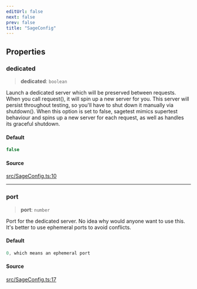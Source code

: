 ```yaml
---
editUrl: false
next: false
prev: false
title: "SageConfig"
---
```


## Properties

### dedicated

> **dedicated**: `boolean`

Launch a dedicated server which will be preserved between requests.
When you call request(), it will spin up a new server for you.
This server will persist throughout testing, so you'll have to shut down it manually via shutdown().
When this option is set to false, sagetest mimics supertest behaviour and spins up a new server for each request,
as well as handles its graceful shutdown.

#### Default

```ts
false
```

#### Source

[src/SageConfig.ts:10](https://github.com/eddienubes/sagetest/blob/221f70c/src/SageConfig.ts#L10)

***

### port

> **port**: `number`

Port for the dedicated server.
No idea why would anyone want to use this. It's better to use ephemeral ports to avoid conflicts.

#### Default

```ts
0, which means an ephemeral port
```

#### Source

[src/SageConfig.ts:17](https://github.com/eddienubes/sagetest/blob/221f70c/src/SageConfig.ts#L17)
